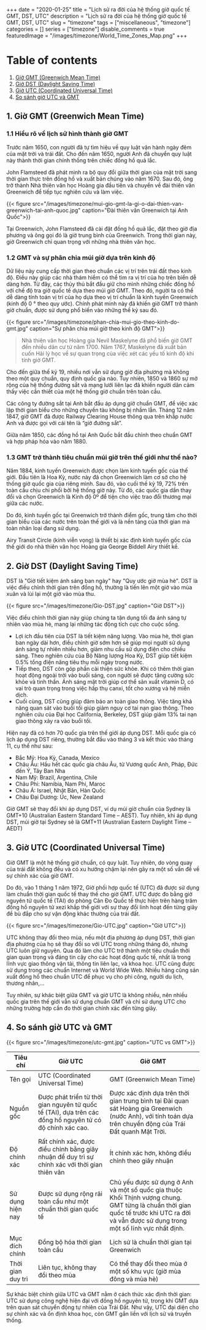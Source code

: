 +++
date = "2020-01-25"
title = "Lịch sử ra đời của hệ thống giờ quốc tế GMT, DST, UTC"
description = "Lịch sử ra đời của hệ thống giờ quốc tế GMT, DST, UTC"
slug = "timezone"
tags = ["miscellaneous", "timezone"]
categories = []
series = ["timezone"]
disable_comments = true
featuredImage = "/images/timezone/World_Time_Zones_Map.png"
+++

# Table of contents
1. [Giờ GMT (Greenwich Mean Time)](#1-giờ-gmt-greenwich-mean-time)
2. [Giờ DST (Daylight Saving Time)](#2-giờ-dst-daylight-saving-time)
3. [Giờ UTC (Coordinated Universal Time)](#3-giờ-utc-coordinated-universal-time)
4. [So sánh giờ UTC và GMT](#4-so-sánh-giờ-utc-và-gmt)


## 1. Giờ GMT (Greenwich Mean Time)
### 1.1 Hiểu rõ về lịch sử hình thành giờ GMT
Trước năm 1650, con người đã tự tìm hiệu về quy luật vận hành ngày đêm của mặt trời và trái đất. Cho đến năm 1650, người Anh đã chuyển quy luật này thành thời gian chính thống trên chiếc đồng hồ quả lắc.

John Flamsteed đã phát minh ra bộ quy đổi giữa thời gian của mặt trời sang thời gian thực trên đồng hồ và xuất bản chúng vào năm 1670. Sau đó, ông trở thành Nhà thiên văn học Hoàng gia đầu tiên và chuyển về đài thiên văn Greenwich để tiếp tục nghiên cứu và làm việc.

{{< figure src="/images/timezone/mui-gio-gmt-la-gi-o-dai-thien-van-greenwich-tai-anh-quoc.jpg" caption="Đài thiên văn Greenwich tại Anh Quốc">}}

Tại Greenwich, John Flamsteed đã cài đặt đồng hồ quả lắc, đặt theo giờ địa phương và ông gọi đó là giờ trung bình của Greenwich. Trong thời gian này, giờ Greenwich chỉ quan trọng với những nhà thiên văn học.

### 1.2 GMT và sự phân chia múi giờ dựa trên kinh độ

Dữ liệu này cung cấp thời gian theo chuẩn các vị trí trên trái đất theo kinh độ. Điều này giúp các nhà thám hiểm có thể tìm ra vị trí của họ trên biển dễ dàng hơn. Từ đây, các thủy thủ bắt đầu giữ cho mình những chiếc đồng hồ với chế độ tra giờ quốc tế dựa theo múi giờ GMT. Theo đó, người ta có thể dễ dàng tính toán vị trí của họ dựa theo vị trí chuẩn là kinh tuyến Greenwich (kinh độ 0 ° theo quy ước). Chính phát minh này đã khiến giờ GMT trở thành giờ chuẩn, được sử dụng phổ biến vào những thế kỷ sau đó.

{{< figure src="/images/timezone/phan-chia-mui-gio-theo-kinh-do-gmt.jpg" caption="Sự phân chia múi giờ theo kinh độ GMT">}}

> Nhà thiên văn học Hoàng gia Nevil Maskelyne đã phổ biến giờ GMT đến nhiều dân cư từ năm 1700. Năm 1767, Maskelyne đã xuất bản cuốn Hải lý học về sự quan trọng của việc xét các yếu tố kinh độ khi tính giờ GMT.

Cho đến giữa thế kỷ 19, nhiều nơi vẫn sử dụng giờ địa phương mà không theo một quy chuẩn, quy định quốc gia nào. Tuy nhiên, 1850 và 1860 sự mở rộng của hệ thống đường sắt và mạng lưới liên lạc đã khiến người dân cảm thấy việc cần thiết của một hệ thống giờ chuẩn trên toàn cầu.

Các công ty đường sắt tại Anh bắt đầu áp dụng giờ chuẩn GMT, để việc xác lập thời gian biểu cho những chuyến tàu không bị nhầm lẫn. Tháng 12 năm 1847, giờ GMT đã được Railway Clearing House thông qua trên khắp nước Anh và được gọi với cái tên là “giờ đường sắt”.

Giữa năm 1850, các đồng hồ tại Anh Quốc bắt đầu chỉnh theo chuẩn GMT và hợp pháp hóa vào năm 1880.

### 1.3 GMT trở thành tiêu chuẩn múi giờ trên thế giới như thế nào?

Năm 1884, kinh tuyến Greenwich được chọn làm kinh tuyến gốc của thế giới. Đầu tiên là Hoa Kỳ, nước này đã chọn Greenwich làm cơ sở cho hệ thống giờ quốc gia của riêng mình. Sau đó, vào cuối thế kỷ 19, 72% trên toàn cầu chịu chi phối bởi hệ thống giờ này. Từ đó, các quốc gia dần thay đổi và chọn Greenwich là Kinh độ 0º để tiện cho việc trao đổi thương mại giữa các nước.

Do đó, kinh tuyến gốc tại Greenwich trở thành điểm gốc, trung tâm cho thời gian biểu của các nước trên toàn thế giới và là nền tảng của thời gian mà toàn nhân loại đang sử dụng.

Airy Transit Circle (kính viễn vọng) là thiết bị xác định kinh tuyến gốc của thế giới do nhà thiên văn học Hoàng gia George Biddell Airy thiết kế.

## 2. Giờ DST (Daylight Saving Time)
DST là "Giờ tiết kiệm ánh sáng ban ngày" hay "Quy ước giờ mùa hè". DST là việc điều chỉnh thời gian trên đồng hồ, thường là tiến lên một giờ vào mùa xuân và lùi lại một giờ vào mùa thu.

{{< figure src="/images/timezone/Gio-DST.jpg" caption="Giờ DST">}}

Việc điều chỉnh thời gian này giúp chúng ta tận dụng tối đa ánh sáng tự nhiên vào mùa hè, mang lại những tác động tích cực cho cuộc sống.

+ Lợi ích đầu tiên của DST là tiết kiệm năng lượng. Vào mùa hè, thời gian ban ngày dài hơn, điều chỉnh giờ sớm hơn sẽ giúp mọi người sử dụng ánh sáng tự nhiên nhiều hơn, giảm nhu cầu sử dụng điện cho chiếu sáng. Theo nghiên cứu của Bộ Năng lượng Hoa Kỳ, DST giúp tiết kiệm 0.5% tổng điện năng tiêu thụ mỗi ngày trong nước.
+ Tiếp theo, DST còn góp phần cải thiện sức khỏe. Khi có thêm thời gian hoạt động ngoài trời vào buổi sáng, con người sẽ được tăng cường sức khỏe và tinh thần. Ánh sáng mặt trời giúp cơ thể sản xuất vitamin D, có vai trò quan trọng trong việc hấp thụ canxi, tốt cho xương và hệ miễn dịch.
+ Cuối cùng, DST cũng giúp đảm bảo an toàn giao thông. Việc tăng khả năng quan sát vào buổi tối giúp giảm nguy cơ tai nạn giao thông. Theo nghiên cứu của Đại học California, Berkeley, DST giúp giảm 13% tai nạn giao thông xảy ra vào buổi tối.

Hiện nay đã có hơn 70 quốc gia trên thế giới áp dụng DST. Mỗi quốc gia có lịch áp dụng DST riêng, thường bắt đầu vào tháng 3 và kết thúc vào tháng 11, cụ thể như sau:
+ Bắc Mỹ: Hoa Kỳ, Canada, Mexico
+ Châu Âu: Hầu hết các quốc gia châu Âu, từ Vương quốc Anh, Pháp, Đức đến Ý, Tây Ban Nha
+ Nam Mỹ: Brazil, Argentina, Chile
+ Châu Phi: Namibia, Nam Phi, Maroc
+ Châu Á: Israel, Nhật Bản, Hàn Quốc
+ Châu Đại Dương: Úc, New Zealand

Giờ GMT sẽ thay đổi khi áp dụng DST, ví dụ múi giờ chuẩn của Sydney là GMT+10 (Australian Eastern Standard Time – AEST). Tuy nhiên, khi áp dụng DST, múi giờ tại Sydney sẽ là GMT+11 (Australian Eastern Daylight Time – AEDT)

## 3. Giờ UTC (Coordinated Universal Time)
Giờ GMT là một hệ thống giờ chuẩn, có quy luật. Tuy nhiên, do vòng quay của trái đất không đều và có xu hướng chậm lại nên gây ra một số vấn đề về sự chính xác của giờ GMT.

Do đó, vào 1 tháng 1 năm 1972, Giờ phối hợp quốc tế (UTC) đã được sử dụng làm chuẩn thời gian quốc tế thay thế cho giờ GMT. UTC được đo bằng giờ nguyên tử quốc tế (TAI) do phòng Cân Đo Quốc tế thực hiện trên hàng trăm đồng hồ nguyên tử xezi khắp thế giới với sự thay đổi linh hoạt đến từng giây đề bù đắp cho sự vận động khác thường của trái đất.

{{< figure src="/images/timezone/Gio-UTC.jpg" caption="Giờ UTC">}}

UTC không thay đổi theo mùa, nếu một địa phương áp dụng DST, thời gian địa phương của họ sẽ thay đổi so với UTC trong những tháng đó, nhưng UTC luôn giữ nguyên. Qua đó làm cho UTC trở thành một tiêu chuẩn thời gian quan trọng và đáng tin cậy cho các hoạt động quốc tế, nhất là trong lĩnh vực giao thông vận tải, thông tin liên lạc, và khoa học. UTC cũng được sử dụng trong các chuẩn Internet và World Wide Web. Nhiều hãng cũng sản xuất đồng hồ theo chuẩn UTC để phục vụ cho phi công, người du lịch, thương nhân,…

Tuy nhiên, sự khác biệt giữa GMT và giờ UTC là không nhiều, nên nhiều quốc gia trên thế giới vẫn sử dụng chuẩn GMT và chỉ sử dụng UTC cho những trường hợp cần đo thời gian chính xác đến từng giây.

## 4. So sánh giờ UTC và GMT

{{< figure src="/images/timezone/utc-gmt.jpg" caption="UTC vs GMT">}}

| Tiêu chí           | Giờ UTC                                                                                                    | Giờ GMT                                                                                                                                                                                   |
|--------------------|------------------------------------------------------------------------------------------------------------|-------------------------------------------------------------------------------------------------------------------------------------------------------------------------------------------|
| Tên gọi            | UTC (Coordinated Universal Time)                                                                           | GMT (Greenwich Mean Time)                                                                                                                                                                 |
| Nguồn gốc          | Được phát triển từ thời gian nguyên tử quốc tế (TAI), dựa trên các đồng hồ nguyên tử có độ chính xác cao.  | Được xác định dựa trên thời gian trung bình tại Đài quan sát Hoàng gia Greenwich (nước Anh), với tính toán dựa trên chuyển động của Trái Đất quanh Mặt Trời.                              |
| Độ chính xác       | Rất chính xác, được điều chỉnh bằng giây nhuận để duy trì sự chính xác với thời gian thiên văn             | Ít chính xác hơn, không điều chỉnh theo giây nhuận                                                                                                                                        |
| Sử dụng hiện nay   | Được sử dụng rộng rãi toàn cầu như một chuẩn thời gian quốc tế                                             | Chủ yếu được sử dụng ở Anh và một số quốc gia thuộc Khối Thịnh vượng chung. GMT từng là chuẩn thời gian quốc tế trước khi UTC ra đời và vẫn được sử dụng trong một số lĩnh vực nhất định. |
| Mục đích chính     | Đồng bộ hóa thời gian toàn cầu                                                                             | Lịch sử là chuẩn thời gian tại Greenwich                                                                                                                                                  |
| Thời gian duy trì  | Liên tục, không thay đổi theo mùa                                                                          | Có thể thay đổi theo mùa ở một số khu vực (giờ mùa đông và mùa hè)                                                                                                                        |

Sự khác biệt chính giữa UTC và GMT nằm ở cách thức xác định thời gian: UTC sử dụng công nghệ hiện đại với đồng hồ nguyên tử, trong khi GMT dựa trên quan sát chuyển động tự nhiên của Trái Đất. Như vậy, UTC đại diện cho sự chính xác và ổn định khoa học, còn GMT gắn liền với lịch sử và truyền thống.
